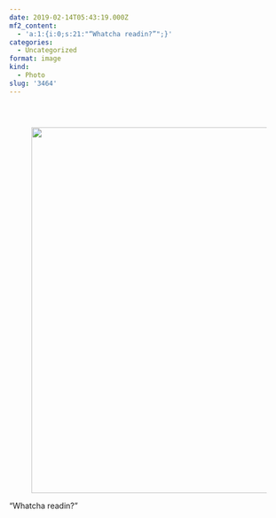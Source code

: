 ```yaml
---
date: 2019-02-14T05:43:19.000Z
mf2_content:
  - 'a:1:{i:0;s:21:"“Whatcha readin?”";}'
categories:
  - Uncategorized
format: image
kind:
  - Photo
slug: '3464'
---
```

<section class="response"> <header> </header> 

<div data-carousel-extra='{"blog_id":1,"permalink":"https:\/\/www.yergler.net\/2019\/02\/13\/3464\/"}' id='gallery-10' class='gallery galleryid-3464 gallery-columns-1 gallery-size-large'>
  <figure class='gallery-item'> 
  
  <div class='gallery-icon landscape'>
    <a href='https://www.yergler.net/wp-content/uploads/2019/02/igXApJ9u.jpg'><img width="660" height="660" src="https://www.yergler.net/wp-content/uploads/2019/02/igXApJ9u-1024x1024.jpg" class="attachment-large size-large u-photo" alt="" loading="lazy" srcset="https://www.yergler.net/wp-content/uploads/2019/02/igXApJ9u-1024x1024.jpg 1024w, https://www.yergler.net/wp-content/uploads/2019/02/igXApJ9u-150x150.jpg 150w, https://www.yergler.net/wp-content/uploads/2019/02/igXApJ9u-300x300.jpg 300w, https://www.yergler.net/wp-content/uploads/2019/02/igXApJ9u-768x768.jpg 768w, https://www.yergler.net/wp-content/uploads/2019/02/igXApJ9u-800x800.jpg 800w, https://www.yergler.net/wp-content/uploads/2019/02/igXApJ9u-50x50.jpg 50w, https://www.yergler.net/wp-content/uploads/2019/02/igXApJ9u.jpg 1080w" sizes="(max-width: 660px) 100vw, 660px" data-attachment-id="3465" data-permalink="https://www.yergler.net/2019/02/13/3464/igxapj9u/" data-orig-file="https://www.yergler.net/wp-content/uploads/2019/02/igXApJ9u.jpg" data-orig-size="1080,1080" data-comments-opened="0" data-image-meta="{&quot;aperture&quot;:&quot;0&quot;,&quot;credit&quot;:&quot;&quot;,&quot;camera&quot;:&quot;&quot;,&quot;caption&quot;:&quot;&quot;,&quot;created_timestamp&quot;:&quot;0&quot;,&quot;copyright&quot;:&quot;&quot;,&quot;focal_length&quot;:&quot;0&quot;,&quot;iso&quot;:&quot;0&quot;,&quot;shutter_speed&quot;:&quot;0&quot;,&quot;title&quot;:&quot;&quot;,&quot;orientation&quot;:&quot;0&quot;}" data-image-title="igXApJ9u" data-image-description="" data-image-caption="" data-medium-file="https://www.yergler.net/wp-content/uploads/2019/02/igXApJ9u-300x300.jpg" data-large-file="https://www.yergler.net/wp-content/uploads/2019/02/igXApJ9u-1024x1024.jpg" /></a>
  </div></figure>
</div></section> 

“Whatcha readin?”
